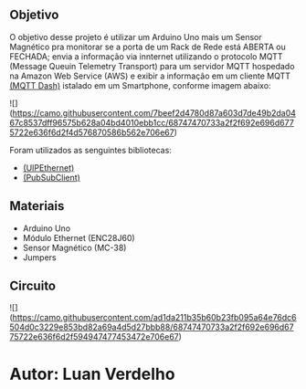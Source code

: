 ## Objetivo
O objetivo desse projeto é utilizar um Arduino Uno mais um Sensor Magnético pra monitorar se a porta de um Rack de Rede está ABERTA ou FECHADA; envia a informação via innternet utilizando o protocolo MQTT (Message Queuin Telemetry Transport) para um servidor MQTT hospedado na Amazon Web Service (AWS) e exibir a informação em um cliente MQTT [(MQTT Dash)](https://play.google.com/store/apps/details?id=net.routix.mqttdash&hl=en&gl=US) istalado em um Smartphone, conforme imagem abaixo:

![]
(https://camo.githubusercontent.com/7beef2d4780d87a603d7de49b2da0467c8537dff96575b628a04bd4010ebb1cc/68747470733a2f2f692e696d6775722e636f6d2f4d576870586b562e706e67)

Foram utilizados as senguintes bibliotecas:

- [(UIPEthernet)](https://github.com/UIPEthernet/UIPEthernet)
- [(PubSubClient)](https://github.com/knolleary/pubsubclient)

## Materiais

- Arduino Uno
- Módulo Ethernet (ENC28J60)
- Sensor Magnético (MC-38)
- Jumpers

## Circuito

![]
(https://camo.githubusercontent.com/ad1da211b35b60b23fb095a64e76dc6504d0c3229e853bd82a69a4d5d27bbb88/68747470733a2f2f692e696d6775722e636f6d2f594947477453472e706e67)

# Autor: Luan Verdelho

